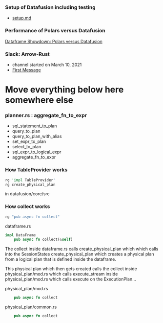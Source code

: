 
### Setup of Datafusion including testing

* [setup.md](./setup.md)

### Performance of Polars versus Datafusion

[Dataframe Showdown: Polars versus Datafusion](https://www.confessionsofadataguy.com/dataframe-showdown-polars-vs-spark-vs-pandas-vs-datafusion-guess-who-wins/)

### Slack: Arrow-Rust

* channel started on March 10, 2021
* [First Message](https://the-asf.slack.com/archives/C01QUFS30TD/p1615401105000200)

# Move everything below here somewhere else

### planner.rs : aggregate_fn_to_expr

* sql_statement_to_plan
* query_to_plan
* query_to_plan_with_alias
* set_expr_to_plan
* select_to_plan
* sql_expr_to_logical_expr
* aggregate_fn_to_expr

### How TableProvider works

```rust
rg 'impl TableProvider'
rg create_physical_plan
```

in datafusion/core/src

### How collect works

```rust
rg "pub async fn collect"
```

dataframe.rs
```rust
impl DataFrame
    pub async fn collect(&self)
```

The collect inside dataframe.rs calls create_physical_plan which which calls into the SessionStates create_physical_plan which creates a physical plan from a logical plan that is defined inside the dataframe.

This physical plan which then gets created calls the collect inside physical_plan/mod.rs which calls execute_stream inside physical_plan/mod.rs which calls execute on the ExecutionPlan...

physical_plan/mod.rs
```rust
    pub async fn collect
```

physical_plan/common.rs
```rust
    pub async fn collect
```

